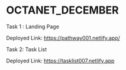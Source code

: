 # OCTANET_DECEMBER

Task 1 : Landing Page

Deployed Link: https://pathway001.netlify.app/

Task 2: Task List

Deployed Link: https://tasklist007.netlify.app
